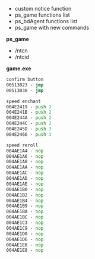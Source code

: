 * custom notice function
* ps_game functions list
* ps_bdAgent functions list
* ps_game with new commands

**ps_game**
* /ntcn <charname> <message>
* /ntcid <charid> <message>

**game.exe**
```asm
confirm button
00513023 - jmp
00513038 - jmp

speed enchant
004E2419 - push 2
004E241B - push 2
004E244A - push 2
004E244C - push 2
004E245D - push 3
004E2466 - push 3

speed reroll
004AE1A4 - nop
004AE1A6 - nop
004AE1A8 - nop
004AE1AA - nop
004AE1AC - nop
004AE1AD - nop
004AE1AE - nop
004AE1B0 - nop
004AE1B2 - nop
004AE1B4 - nop
004AE1B9 - nop
004AE1BA - nop
004AE1BC - nop
004AE1C3 - nop
004AE1C9 - nop
004AE1D0 - nop
004AE1D6 - nop
004AE1E6 - nop
004AE1E8 - nop
```
